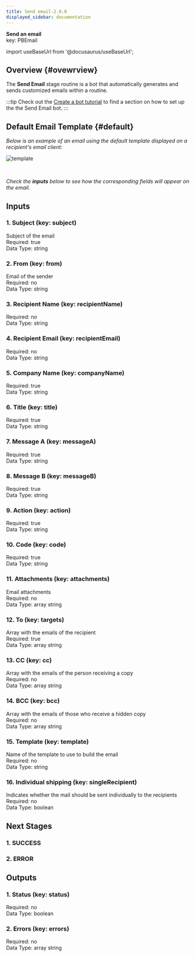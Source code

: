 ```yaml
---  
title: Send email-2.0.0  
displayed_sidebar: documentation  
---  
```

**Send an email**  
key: PBEmail  

import useBaseUrl from '@docusaurus/useBaseUrl';

## Overview {#ovewrview}
The **Send Email** stage routine is a bot that automatically generates and sends customized emails within a routine.

:::tip
Check out the [Create a bot tutorial](/docs/tutorials/basic/create_bot#first-stage) to find a section on how to set up the the Send Email bot.
:::

## Default Email Template {#default}
_Below is an example of an email using the default template displayed on a recipient's email client:_

<div className="img_sizing_small">

![template](/img/bot_send_email_00.png)

</div>
<br/>

_Check the **inputs** below to see how the corresponding fields will appear on the email._


  
## Inputs  
### 1. Subject (key: subject)  
Subject of the email  
Required: true  
Data Type: string   
### 2. From (key: from)  
Email of the sender  
Required: no  
Data Type: string   
### 3. Recipient Name (key: recipientName)  
  
Required: no  
Data Type: string   
### 4. Recipient Email (key: recipientEmail)  
  
Required: no  
Data Type: string   
### 5. Company Name (key: companyName)  
  
Required: true  
Data Type: string   
### 6. Title (key: title)  
  
Required: true  
Data Type: string   
### 7. Message A (key: messageA)  
  
Required: true  
Data Type: string   
### 8. Message B (key: messageB)  
  
Required: true  
Data Type: string   
### 9. Action (key: action)  
  
Required: true  
Data Type: string   
### 10. Code (key: code)  
  
Required: true  
Data Type: string   
### 11. Attachments (key: attachments)  
Email attachments  
Required: no  
Data Type: array string  
### 12. To (key: targets)  
Array with the emails of the recipient  
Required: true  
Data Type: array string  
### 13. CC (key: cc)  
Array with the emails of the person receiving a copy  
Required: no  
Data Type: array string  
### 14. BCC (key: bcc)  
Array with the emails of those who receive a hidden copy  
Required: no  
Data Type: array string  
### 15. Template (key: template)  
Name of the template to use to build the email  
Required: no  
Data Type: string   
### 16. Individual shipping (key: singleRecipient)  
Indicates whether the mail should be sent individually to the recipients  
Required: no  
Data Type: boolean   
## Next Stages  
### 1. SUCCESS  
  
### 2. ERROR  
  
## Outputs  
### 1. Status (key: status)  
  
Required: no  
Data Type: boolean   
### 2. Errors (key: errors)  
  
Required: no  
Data Type: array string
